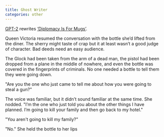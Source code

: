```yaml
---
title: Ghost Writer
categories: other
---
```


[GPT-2](https://talktotransformer.com/) rewrites [‘Diplomacy Is For Mugs’](/other/2017/12/25/qvd.html).

Queen Victoria resumed the conversation with the bottle she’d lifted from the diner. The sherry might taste of crap but it at least wasn’t a good judge of character. Bad deeds need an easy audience.

The Glock had been taken from the arm of a dead man, the pistol had been dropped from a plane in the middle of nowhere, and even the bottle was covered in the fingerprints of criminals. No one needed a bottle to tell them they were going down.

"Are you the one who just came to tell me about how you were going to steal a gun?"

The voice was familiar, but it didn’t sound familiar at the same time. She nodded. "I’m the one who just told you about the other things I have planned. I’m going to kill your family and then go back to my hotel."

"You aren't going to kill my family?"

"No." She held the bottle to her lips
